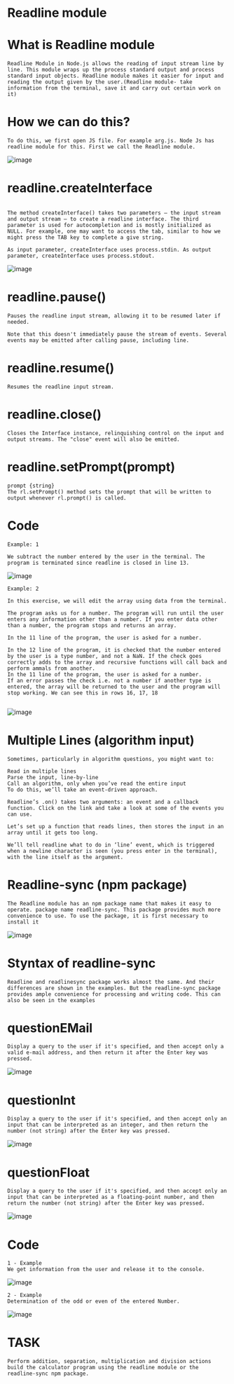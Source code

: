 # Readline module

# What is Readline module 

```
Readline Module in Node.js allows the reading of input stream line by line. This module wraps up the process standard output and process standard input objects. Readline module makes it easier for input and reading the output given by the user.(Readline module- take information from the terminal, save it and carry out certain work on it)
```

# How we can do this? 

```
To do this, we first open JS file. For example arg.js. Node Js has readline module for this. First we call the Readline module.

```

![image](https://user-images.githubusercontent.com/119097684/204079256-3892217f-1e67-4d05-80cf-01f551ab2a57.png)


# readline.createInterface

```

The method createInterface() takes two parameters – the input stream and output stream – to create a readline interface. The third parameter is used for autocompletion and is mostly initialized as NULL. For example, one may want to access the tab, similar to how we might press the TAB key to complete a give string.

As input parameter, createInterface uses process.stdin. As output parameter, createInterface uses process.stdout.

```

![image](https://user-images.githubusercontent.com/119097684/204077475-092755b6-6818-43ff-8edf-dafa038719e5.png)

# readline.pause()
```
Pauses the readline input stream, allowing it to be resumed later if needed.

Note that this doesn't immediately pause the stream of events. Several events may be emitted after calling pause, including line.
```

# readline.resume()
```
Resumes the readline input stream.
```

# readline.close()
```
Closes the Interface instance, relinquishing control on the input and output streams. The "close" event will also be emitted.
```

# readline.setPrompt(prompt)
```
prompt {string}
The rl.setPrompt() method sets the prompt that will be written to output whenever rl.prompt() is called.
```

# Code
```
Example: 1

We subtract the number entered by the user in the terminal. The program is terminated since readline is closed in line 13.

```
![image](https://user-images.githubusercontent.com/119097684/204081304-74630e7a-d12f-4e07-a639-809dcd0e6f9c.png)

```
Example: 2

In this exercise, we will edit the array using data from the terminal.

The program asks us for a number. The program will run until the user enters any information other than a number. If you enter data other than a number, the program stops and returns an array.

In the 11 line of the program, the user is asked for a number.

In the 12 line of the program, it is checked that the number entered by the user is a type number, and not a NaN. If the check goes correctly adds to the array and recursive functions will call back and perform ammals from another.
In the 11 line of the program, the user is asked for a number.
If an error passes the check i.e. not a number if another type is entered, the array will be returned to the user and the program will stop working. We can see this in rows 16, 17, 18


```
![image](https://user-images.githubusercontent.com/119097684/204220445-520cd7ba-31b6-4643-a513-4d6093f270cb.png)

# Multiple Lines (algorithm input)
```
Sometimes, particularly in algorithm questions, you might want to:

Read in multiple lines
Parse the input, line-by-line
Call an algorithm, only when you’ve read the entire input
To do this, we’ll take an event-driven approach.

Readline’s .on() takes two arguments: an event and a callback function. Click on the link and take a look at some of the events you can use.

Let’s set up a function that reads lines, then stores the input in an array until it gets too long.

We’ll tell readline what to do in ‘line’ event, which is triggered when a newline character is seen (you press enter in the terminal), with the line itself as the argument.
```
# Readline-sync (npm package)

```
The Readline module has an npm package name that makes it easy to operate. package name readline-sync. This package provides much more convenience to use. To use the package, it is first necessary to install it
```

![image](https://user-images.githubusercontent.com/119097684/204232546-3799c5cc-89ff-49fb-b04e-80125d650a00.png)

# Styntax of readline-sync

```
Readline and readlinesync package works almost the same. And their differences are shown in the examples. But the readline-sync package provides ample convenience for processing and writing code. This can also be seen in the examples
```

# questionEMail
```
Display a query to the user if it's specified, and then accept only a valid e-mail address, and then return it after the Enter key was pressed.
```
![image](https://user-images.githubusercontent.com/119097684/204240661-be128b9e-3145-486f-a756-8a5000d89d11.png)

# questionInt
```
Display a query to the user if it's specified, and then accept only an input that can be interpreted as an integer, and then return the number (not string) after the Enter key was pressed.
```
![image](https://user-images.githubusercontent.com/119097684/204241576-4d877ae4-bf9b-47fa-9066-2bd3fafdf769.png)

# questionFloat
```
Display a query to the user if it's specified, and then accept only an input that can be interpreted as a floating-point number, and then return the number (not string) after the Enter key was pressed.
```
![image](https://user-images.githubusercontent.com/119097684/204242237-72d38792-4bb5-471f-a68e-a27784835353.png)


# Code

```
1 - Example
We get information from the user and release it to the console.
```
![image](https://user-images.githubusercontent.com/119097684/204237180-06f07dcc-3050-4c3c-a5e8-1c25a9963391.png)


```
2 - Example
Determination of the odd or even of the entered Number.

```
![image](https://user-images.githubusercontent.com/119097684/204238979-1a427c09-db56-4663-96db-768874315c4b.png)

# TASK

```
Perform addition, separation, multiplication and division actions build the calculator program using the readline module or the readline-sync npm package.
```




